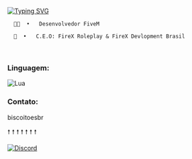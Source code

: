 [![Typing SVG](https://readme-typing-svg.herokuapp.com?font=Fira+Code&size=35&pause=1000&center=verdadeiro&vCenter=verdadeiro&repeat=verdadeiro&random=falso&width=1000&lines=BiscoitoDev+;C.E.O%3A+FireX+Development+Brasil)](https://git.io/typing-svg)


  <p>
    
      🐱‍💻  •   Desenvolvedor FiveM
    
      💼  •   C.E.O: FireX Roleplay & FireX Devlopment Brasil
      
  </p>

                                                     

<br>

### Linguagem:
![Lua](https://img.shields.io/badge/Lua-2C2D72?style=for-the-badge&logo=lua&logoColor=white)

### Contato:

<p> biscoitoesbr </p>

🠕          🠕          🠕          🠕          🠕          🠕          🠕          
        
[![Discord](https://img.shields.io/badge/Discord-7289DA?style=for-the-badge&logo=discord&logoColor=white)](https://discord.com/channels/@biscoitoesbr/)


</div>
